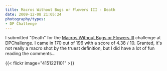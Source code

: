 ```yaml
---
title: Macros Without Bugs or Flowers III - Death
date: 2009-12-08 21:05:24
photography/types:
- DP Challenge
---
```

I submitted "Death" for the <a href="http://www.dpchallenge.com/image.php?IMAGE_ID=837083">Macros Without Bugs or Flowers III</a> challenge at DPChallenge. I came in 170 out of 196 with a score of 4.38 / 10. Granted, it's not really a macro shot by the truest definition, but I did have a lot of fun reading the comments...

{{< flickr image="4151221101" >}}